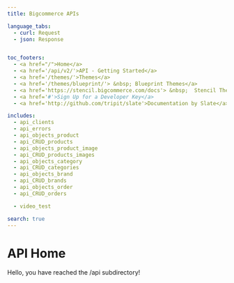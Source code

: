 ```yaml
---
title: Bigcommerce APIs

language_tabs:
  - curl: Request
  - json: Response


toc_footers:
  - <a href="/">Home</a>
  - <a href='/api/v2/'>API - Getting Started</a>
  - <a href='/themes/'>Themes</a>
  - <a href='/themes/blueprint/'> &nbsp; Blueprint Themes</a>
  - <a href='https://stencil.bigcommerce.com/docs'> &nbsp;  Stencil Themes</a>
  - <a href='#'>Sign Up for a Developer Key</a>
  - <a href='http://github.com/tripit/slate'>Documentation by Slate</a>

includes:
  - api_clients
  - api_errors
  - api_objects_product
  - api_CRUD_products
  - api_objects_product_image
  - api_CRUD_products_images
  - api_objects_category
  - api_CRUD_categories
  - api_objects_brand
  - api_CRUD_brands
  - api_objects_order
  - api_CRUD_orders

  - video_test

search: true
---
```


# API Home

Hello, you have reached the /api subdirectory! 

